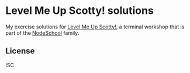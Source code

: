 Level Me Up Scotty! solutions
=============================

My exercise solutions for [Level Me Up Scotty!](https://github.com/rvagg/levelmeup), a terminal workshop that is part of the [NodeSchool](http://nodeschool.io/) family.


License
-------

ISC
